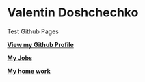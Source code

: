 # Valentin Doshchechko

Test Github Pages

[**View my Github Profile**](https://github.com/ValentinDosh "ValentinDosh")

[**My Jobs**](https://github.com/ValentinDosh/ValentinDosh.github.io/blob/master/READMEMyJobs.md)

[**My home work**](https://github.com/ValentinDosh/ValentinDosh.github.io/blob/master/READMEHomeWork.md)
